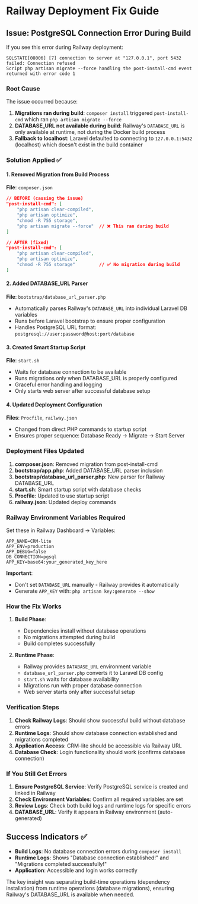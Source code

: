 # Railway Deployment Fix Guide

## Issue: PostgreSQL Connection Error During Build

If you see this error during Railway deployment:
```
SQLSTATE[08006] [7] connection to server at "127.0.0.1", port 5432 failed: Connection refused
Script php artisan migrate --force handling the post-install-cmd event returned with error code 1
```

### Root Cause
The issue occurred because:
1. **Migrations ran during build**: `composer install` triggered `post-install-cmd` which ran `php artisan migrate --force`
2. **DATABASE_URL not available during build**: Railway's `DATABASE_URL` is only available at runtime, not during the Docker build process
3. **Fallback to localhost**: Laravel defaulted to connecting to `127.0.0.1:5432` (localhost) which doesn't exist in the build container

### Solution Applied ✅

#### 1. **Removed Migration from Build Process**
**File**: `composer.json`
```json
// BEFORE (causing the issue)
"post-install-cmd": [
    "php artisan clear-compiled",
    "php artisan optimize", 
    "chmod -R 755 storage",
    "php artisan migrate --force"  // ❌ This ran during build
]

// AFTER (fixed)
"post-install-cmd": [
    "php artisan clear-compiled",
    "php artisan optimize",
    "chmod -R 755 storage"         // ✅ No migration during build
]
```

#### 2. **Added DATABASE_URL Parser**
**File**: `bootstrap/database_url_parser.php`
- Automatically parses Railway's `DATABASE_URL` into individual Laravel DB variables
- Runs before Laravel bootstrap to ensure proper configuration
- Handles PostgreSQL URL format: `postgresql://user:password@host:port/database`

#### 3. **Created Smart Startup Script**
**File**: `start.sh`
- Waits for database connection to be available
- Runs migrations only when DATABASE_URL is properly configured
- Graceful error handling and logging
- Only starts web server after successful database setup

#### 4. **Updated Deployment Configuration**
**Files**: `Procfile`, `railway.json`
- Changed from direct PHP commands to startup script
- Ensures proper sequence: Database Ready → Migrate → Start Server

### Deployment Files Updated

1. **composer.json**: Removed migration from post-install-cmd
2. **bootstrap/app.php**: Added DATABASE_URL parser inclusion
3. **bootstrap/database_url_parser.php**: New parser for Railway DATABASE_URL
4. **start.sh**: Smart startup script with database checks
5. **Procfile**: Updated to use startup script
6. **railway.json**: Updated deploy commands

### Railway Environment Variables Required

Set these in Railway Dashboard → Variables:
```env
APP_NAME=CRM-lite
APP_ENV=production
APP_DEBUG=false
DB_CONNECTION=pgsql
APP_KEY=base64:your_generated_key_here
```

**Important**: 
- Don't set `DATABASE_URL` manually - Railway provides it automatically
- Generate `APP_KEY` with: `php artisan key:generate --show`

### How the Fix Works

1. **Build Phase**: 
   - Dependencies install without database operations
   - No migrations attempted during build
   - Build completes successfully

2. **Runtime Phase**:
   - Railway provides `DATABASE_URL` environment variable
   - `database_url_parser.php` converts it to Laravel DB config
   - `start.sh` waits for database availability
   - Migrations run with proper database connection
   - Web server starts only after successful setup

### Verification Steps

1. **Check Railway Logs**: Should show successful build without database errors
2. **Runtime Logs**: Should show database connection established and migrations completed
3. **Application Access**: CRM-lite should be accessible via Railway URL
4. **Database Check**: Login functionality should work (confirms database connection)

### If You Still Get Errors

1. **Ensure PostgreSQL Service**: Verify PostgreSQL service is created and linked in Railway
2. **Check Environment Variables**: Confirm all required variables are set
3. **Review Logs**: Check both build logs and runtime logs for specific errors
4. **DATABASE_URL**: Verify it appears in Railway environment (auto-generated)

## Success Indicators ✅

- **Build Logs**: No database connection errors during `composer install`
- **Runtime Logs**: Shows "Database connection established!" and "Migrations completed successfully!"
- **Application**: Accessible and login works correctly

The key insight was separating build-time operations (dependency installation) from runtime operations (database migrations), ensuring Railway's DATABASE_URL is available when needed.
